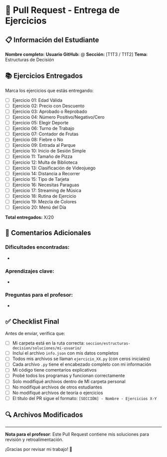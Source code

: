 # 📝 Pull Request - Entrega de Ejercicios

## 📋 Información del Estudiante

**Nombre completo:** 
**Usuario GitHub:** @
**Sección:** [T1T3 / T1T2]
**Tema:** Estructuras de Decisión

## 📚 Ejercicios Entregados

Marca los ejercicios que estás entregando:

- [ ] Ejercicio 01: Edad Válida
- [ ] Ejercicio 02: Precio con Descuento
- [ ] Ejercicio 03: Aprobado o Reprobado
- [ ] Ejercicio 04: Número Positivo/Negativo/Cero
- [ ] Ejercicio 05: Elegir Deporte
- [ ] Ejercicio 06: Turno de Trabajo
- [ ] Ejercicio 07: Contador de Frutas
- [ ] Ejercicio 08: Fiebre o No
- [ ] Ejercicio 09: Entrada al Parque
- [ ] Ejercicio 10: Inicio de Sesión Simple
- [ ] Ejercicio 11: Tamaño de Pizza
- [ ] Ejercicio 12: Multa de Biblioteca
- [ ] Ejercicio 13: Clasificación de Videojuego
- [ ] Ejercicio 14: Distancia a Recorrer
- [ ] Ejercicio 15: Tipo de Tarjeta
- [ ] Ejercicio 16: Necesitas Paraguas
- [ ] Ejercicio 17: Streaming de Música
- [ ] Ejercicio 18: Rutina de Ejercicio
- [ ] Ejercicio 19: Mezcla de Colores
- [ ] Ejercicio 20: Menú del Día

**Total entregados:** X/20

## 💬 Comentarios Adicionales

<!-- Opcional: Agrega comentarios sobre tu experiencia con los ejercicios -->

### Dificultades encontradas:
- 

### Aprendizajes clave:
- 

### Preguntas para el profesor:
- 

## ✅ Checklist Final

Antes de enviar, verifica que:

- [ ] Mi carpeta está en la ruta correcta: `seccion/estructuras-decision/soluciones/mi-usuario/`
- [ ] Incluí el archivo `info.json` con mis datos completos
- [ ] Todos mis archivos se llaman `ejercicio_XX.py` (con ceros iniciales)
- [ ] Cada archivo `.py` tiene el encabezado completo con mi información
- [ ] Mi código tiene comentarios explicativos
- [ ] Probé todos los programas y funcionan correctamente
- [ ] Solo modifiqué archivos dentro de MI carpeta personal
- [ ] No modifiqué archivos de otros estudiantes
- [ ] No modifiqué archivos de teoría o ejercicios
- [ ] El título del PR sigue el formato: `[SECCIÓN] - Nombre - Ejercicios X-Y`

## 🔍 Archivos Modificados

<!-- GitHub mostrará automáticamente los archivos modificados -->

---

**Nota para el profesor**: Este Pull Request contiene mis soluciones para revisión y retroalimentación.

¡Gracias por revisar mi trabajo! 🙏

